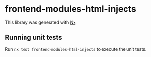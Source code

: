 # frontend-modules-html-injects

This library was generated with [Nx](https://nx.dev).

## Running unit tests

Run `nx test frontend-modules-html-injects` to execute the unit tests.
